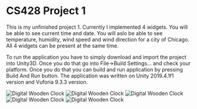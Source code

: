 # CS428 Project 1
This is my unfinished project 1. Currently I implemented 4 widgets. You will be able to see current time and date. 
You will aslo be able to see temperature, humidity, wind speed and wind direction for a city of Chicago. All 4 widgets can be present at the same time.

To run the application you have to simply download and import the project into Unity3D. Once you do that go into File->Build Settings... and check your platform.
Once you do that you can build and run application by pressing Build And Run button. The application was written on Unity 2019.4.1f1 version and Vuforia 9.3.3 version.

![Digital Wooden Clock](https://github.com/mperko6/cs428_Perkowski_Marcin_Project1/blob/master/Digital%20Wooden%20Clock.png)
![Digital Wooden Clock](https://github.com/mperko6/cs428_Perkowski_Marcin_Project1/blob/master/Digital%20Picture%20Calendar.png)
![Digital Wooden Clock](https://github.com/mperko6/cs428_Perkowski_Marcin_Project1/blob/master/Digital%20Wooden%20Clock.png)
![Digital Wooden Clock](https://github.com/mperko6/cs428_Perkowski_Marcin_Project1/blob/master/Digital%20Wooden%20Clock.png)
![Digital Wooden Clock](https://github.com/mperko6/cs428_Perkowski_Marcin_Project1/blob/master/Digital%20Wooden%20Clock.png)

